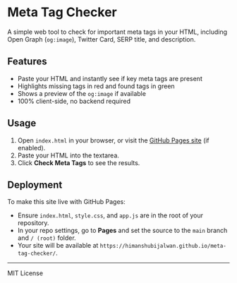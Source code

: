 # Meta Tag Checker

A simple web tool to check for important meta tags in your HTML, including Open Graph (`og:image`), Twitter Card, SERP title, and description.

## Features
- Paste your HTML and instantly see if key meta tags are present
- Highlights missing tags in red and found tags in green
- Shows a preview of the `og:image` if available
- 100% client-side, no backend required

## Usage
1. Open `index.html` in your browser, or visit the [GitHub Pages site](https://himanshubijalwan.github.io/meta-tag-checker/) (if enabled).
2. Paste your HTML into the textarea.
3. Click **Check Meta Tags** to see the results.

## Deployment
To make this site live with GitHub Pages:
- Ensure `index.html`, `style.css`, and `app.js` are in the root of your repository.
- In your repo settings, go to **Pages** and set the source to the `main` branch and `/ (root)` folder.
- Your site will be available at `https://himanshubijalwan.github.io/meta-tag-checker/`.

---

MIT License
